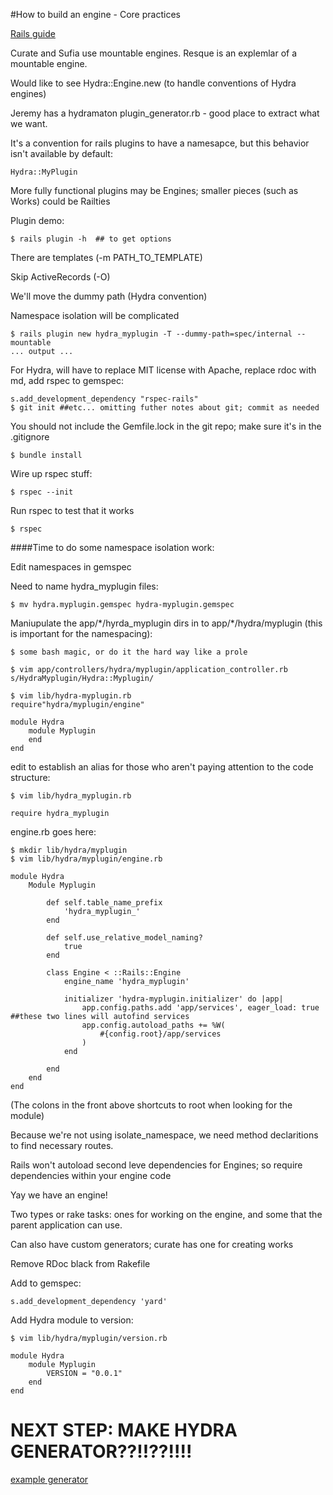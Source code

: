 #How to build an engine - Core practices

[Rails guide](http://guides.rubyonrails.org/engines.html)

Curate and Sufia use mountable engines.
Resque is an explemlar of a mountable engine.

Would like to see Hydra::Engine.new (to handle conventions of Hydra engines)

Jeremy has a hydramaton plugin_generator.rb - good place to extract what we want.

It's a convention for rails plugins to have a namesapce, but this behavior isn't available by default:

	Hydra::MyPlugin

More fully functional plugins may be Engines; smaller pieces (such as Works) could be Railties

Plugin demo:

	$ rails plugin -h  ## to get options

There are templates (-m PATH_TO_TEMPLATE)

Skip ActiveRecords (-O)

We'll move the dummy path (Hydra convention)

Namespace isolation will be complicated

	$ rails plugin new hydra_myplugin -T --dummy-path=spec/internal --mountable 
	... output ...

For Hydra, will have to replace MIT license with Apache, replace rdoc with md, add rspec to gemspec:

	s.add_development_dependency "rspec-rails"
	$ git init ##etc... omitting futher notes about git; commit as needed

You should not include the Gemfile.lock in the git repo; make sure it's in the .gitignore

	$ bundle install

Wire up rspec stuff:

	$ rspec --init 

Run rspec to test that it works

	$ rspec

####Time to do some namespace isolation work:

Edit namespaces in gemspec

Need to name hydra_myplugin files:

	$ mv hydra.myplugin.gemspec hydra-myplugin.gemspec

Maniupulate the app/\*/hyrda_myplugin dirs in to app/\*/hydra/myplugin (this is important for the namespacing):

	$ some bash magic, or do it the hard way like a prole

	$ vim app/controllers/hydra/myplugin/application_controller.rb
	s/HydraMyplugin/Hydra::Myplugin/

	$ vim lib/hydra-myplugin.rb
	require"hydra/myplugin/engine"

	module Hydra
		module Myplugin
		end
	end
	
edit to establish an alias for those who aren't paying attention to the code structure:

	$ vim lib/hydra_myplugin.rb

	require hydra_myplugin

engine.rb goes here:

	$ mkdir lib/hydra/myplugin
	$ vim lib/hydra/myplugin/engine.rb

	module Hydra
		Module Myplugin

			def self.table_name_prefix
				'hydra_myplugin_'
			end

			def self.use_relative_model_naming?
				true
			end

			class Engine < ::Rails::Engine
				engine_name 'hydra_myplugin'

				initializer 'hydra-myplugin.initializer' do |app|
					app.config.paths.add 'app/services', eager_load: true  ##these two lines will autofind services
					app.config.autoload_paths += %W(
						#{config.root}/app/services
					)
				end

			end
		end
	end

(The colons in the front above shortcuts to root when looking for the module)

Because we're not using isolate_namespace, we need method declaritions to find necessary routes.

Rails won't autoload second leve dependencies for Engines; so require dependencies within your engine code

Yay we have an engine!

Two types or rake tasks: ones for working on the engine, and some that the parent application can use.

Can also have custom generators; curate has one for creating works

Remove RDoc black from Rakefile

Add to gemspec:

	s.add_development_dependency 'yard'

Add Hydra module to version:

	$ vim lib/hydra/myplugin/version.rb

	module Hydra
		module Myplugin
			VERSION = "0.0.1"
		end
	end

# NEXT STEP: MAKE HYDRA GENERATOR??!!??!!!!
[example generator](https://github.com/Hydramata/hydramaton/blob/master/lib/generators/hydramata/plugin/plugin_generator.rb)
